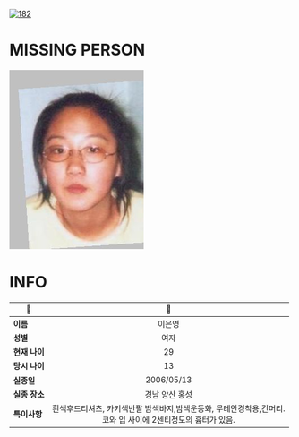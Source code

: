 [![182](https://img.shields.io/badge/%EC%8B%A4%EC%A2%85%EC%8B%A0%EA%B3%A0%EB%8A%94%20%EA%B5%AD%EB%B2%88%EC%97%86%EC%9D%B4-182-blue)](http://safe182.go.kr/index.do)

# MISSING PERSON

<img src="./missing_person.jpg">

# INFO

|🔑|💎|
|--|:--:|
|**이름**|이은영|
|**성별**|여자|
|**현재 나이**|29|
|**당시 나이**|13|
|**실종일**|2006/05/13|
|**실종 장소**|경남 양산 홍성 |
|**특이사항**|흰색후드티셔츠, 카키색반팔 밤색바지,밤색운동화,  무테안경착용,긴머리.</br>코와 입 사이에 2센티정도의 흉터가 있음.|
